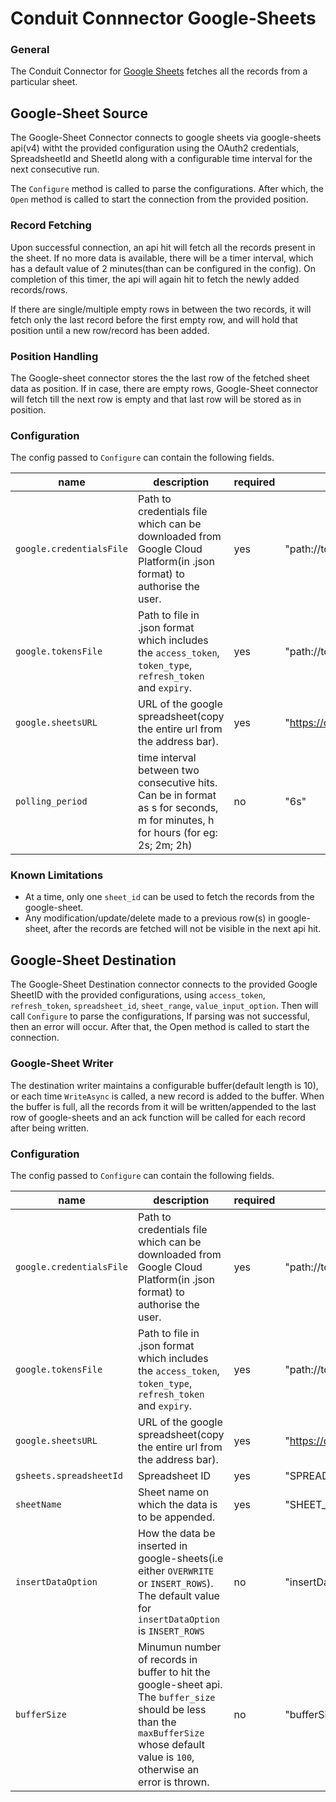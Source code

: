 # Conduit Connnector Google-Sheets

###  General
The Conduit Connector for [Google Sheets](https://github.com/gopherslab/conduit-connector-google-sheets) fetches all the records from a particular sheet.


## Google-Sheet Source

The Google-Sheet Connector connects to google sheets via google-sheets api(v4) witht the provided configuration using the OAuth2 credentials, SpreadsheetId and SheetId along with a configurable time interval for the next consecutive run. 

The `Configure` method is called to parse the configurations. After which, the `Open` method is called to start the connection from the provided position.


### Record Fetching

Upon successful connection, an api hit will fetch all the records present in the sheet. If no more data is available, there will be a timer interval, which has a default value of 2 minutes(than can be configured in the config). On completion of this timer, the api will again hit to fetch the newly added records/rows.

If there are single/multiple empty rows in between the two records, it will fetch only the last record before the first empty row, and will hold that position until a new row/record has been added.


### Position Handling

The Google-sheet connector stores the the last row of the fetched sheet data as position. If in case, there are empty rows, Google-Sheet connector will fetch till the next row is empty and that last row will be stored as in position. 


### Configuration

The config passed to `Configure` can contain the following fields.

| name                  | description                                                                            | required  | example             |
|-----------------------|----------------------------------------------------------------------------------------|-----------|---------------------|
| `google.credentialsFile`     |  Path to credentials file which can be downloaded from Google Cloud Platform(in .json format) to authorise the user.                                                                     | yes       | "path://to/credential/file" |
| `google.tokensFile`          | Path to file in .json format which includes the `access_token`, `token_type`, `refresh_token` and `expiry`.                                                                   | yes       | "path://to/token/file"       |
| `google.sheetsURL`          | URL of the google spreadsheet(copy the entire url from the address bar).                                                                  | yes       | "https://docs.google.com/spreadsheets/d/dummy_spreadsheet_id/edit#gid=0"       |
| `polling_period`       | time interval between two consecutive hits. Can be in format as s for seconds, m for minutes, h for hours (for eg: 2s; 2m; 2h)  | no        | "6s"            |


### Known Limitations

* At a time, only one `sheet_id` can be used to fetch the records from the google-sheet.
* Any modification/update/delete made to a previous row(s) in google-sheet, after the records are fetched will not be visible in the next api hit.


## Google-Sheet Destination

The Google-Sheet Destination connector connects to the provided Google SheetID with the provided configurations, using `access_token`, `refresh_token`, `spreadsheet_id`, `sheet_range`, `value_input_option`.  Then will call `Configure` to parse the configurations, If parsing was not successful, then an error will occur. After that, the Open method is called to start the connection. 


### Google-Sheet Writer

The destination writer maintains a configurable buffer(default length is 10), or each time `WriteAsync` is called, a new record is added to the buffer. When the buffer is full, all the records from it will be written/appended to the last row of google-sheets and an ack function will be called for each record after being written.


### Configuration

The config passed to `Configure` can contain the following fields.


| name                  | description                                                                            | required  | example             |
|-----------------------|----------------------------------------------------------------------------------------|-----------|---------------------|
| `google.credentialsFile`     |  Path to credentials file which can be downloaded from Google Cloud Platform(in .json format) to authorise the user.                                                                     | yes       | "path://to/credential/file" |
| `google.tokensFile`          | Path to file in .json format which includes the `access_token`, `token_type`, `refresh_token` and `expiry`.                                                                   | yes       | "path://to/token/file"       |
| `google.sheetsURL`          | URL of the google spreadsheet(copy the entire url from the address bar).                                                                  | yes       | "https://docs.google.com/spreadsheets/d/dummy_spreadsheet_id/edit#gid=0"       |
| `gsheets.spreadsheetId`          | Spreadsheet ID                                                                | yes       | "SPREADSHEET_ID"         |
| `sheetName`          | Sheet name on which the data is to be appended.                                                                  | yes       | "SHEET_NAME"       |
| `insertDataOption`       | How the data be inserted in google-sheets(i.e either `OVERWRITE` or `INSERT_ROWS`). The default value for `insertDataOption` is `INSERT_ROWS`   | no        | "insertDataOption"            |
| `bufferSize`          | Minumun number of records in buffer to hit the google-sheet api. The `buffer_size` should be less than the `maxBufferSize` whose default value is `100`, otherwise an error is thrown.                                                                 | no       | "bufferSize"            |


